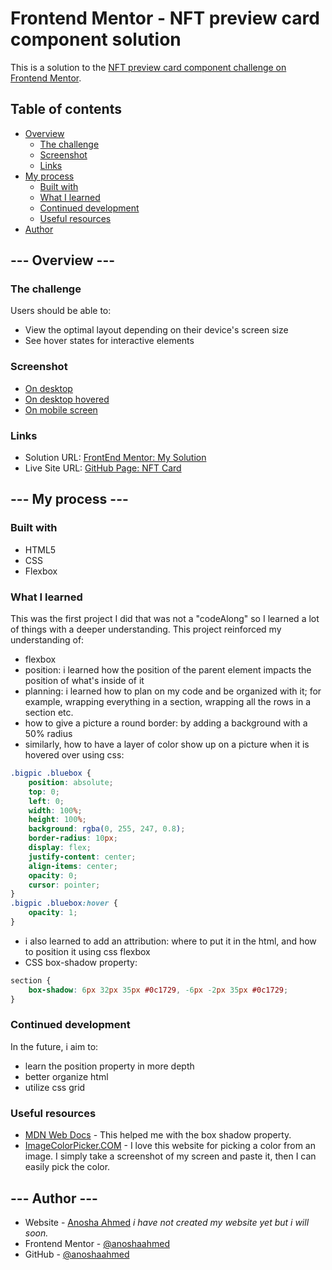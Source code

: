 # Frontend Mentor - NFT preview card component solution
This is a solution to the [NFT preview card component challenge on Frontend Mentor](https://www.frontendmentor.io/challenges/nft-preview-card-component-SbdUL_w0U).

## Table of contents

- [Overview](#overview)
  - [The challenge](#the-challenge)
  - [Screenshot](#screenshot)
  - [Links](#links)
- [My process](#my-process)
  - [Built with](#built-with)
  - [What I learned](#what-i-learned)
  - [Continued development](#continued-development)
  - [Useful resources](#useful-resources)
- [Author](#author)



## --- Overview ---

### The challenge
Users should be able to:
- View the optimal layout depending on their device's screen size
- See hover states for interactive elements

### Screenshot
- [On desktop](solution-screenshots/desktop_screenshot.jpg)
- [On desktop hovered](solution-screenshots/desktop_focused_screenshot.jpg)
- [On mobile screen](solution-screenshots/mobile_screenshot.jpg)

### Links
- Solution URL: [FrontEnd Mentor: My Solution](https://www.frontendmentor.io/solutions/nft-card-component-solution-using-flexbox-F8Dt9QZse)
- Live Site URL: [GitHub Page: NFT Card](https://anoshaahmed.github.io/nft-card/)


## --- My process ---

### Built with
- HTML5
- CSS
- Flexbox

### What I learned
This was the first project I did that was not a "codeAlong" so I learned a lot of things with a deeper understanding. This project reinforced my understanding of:
- flexbox
- position: i learned how the position of the parent element impacts the position of what's inside of it
- planning: i learned how to plan on my code and be organized with it; for example, wrapping everything in a section, wrapping all the rows in a section etc.
- how to give a picture a round border: by adding a background with a 50% radius
- similarly, how to have a layer of color show up on a picture when it is hovered over using css:
```css
.bigpic .bluebox {
    position: absolute;
    top: 0;
    left: 0;
    width: 100%;
    height: 100%;
    background: rgba(0, 255, 247, 0.8);
    border-radius: 10px;
    display: flex;
    justify-content: center;
    align-items: center;
    opacity: 0;
    cursor: pointer;
}
.bigpic .bluebox:hover {
    opacity: 1;
}
```
- i also learned to add an attribution: where to put it in the html, and how to position it using css flexbox
- CSS box-shadow property:
```css
section {
    box-shadow: 6px 32px 35px #0c1729, -6px -2px 35px #0c1729;
}
```

### Continued development
In the future, i aim to:
- learn the position property in more depth
- better organize html
- utilize css grid

### Useful resources
- [MDN Web Docs](https://developer.mozilla.org/en-US/docs/Web/CSS/box-shadow) - This helped me with the box shadow property.
- [ImageColorPicker.COM](https://imagecolorpicker.com/) - I love this website for picking a color from an image. I simply take a screenshot of my screen and paste it, then I can easily pick the color.


## --- Author ---
- Website - [Anosha Ahmed](https://www.anoshaahmed.com) *i have not created my website yet but i will soon.*
- Frontend Mentor - [@anoshaahmed](https://www.frontendmentor.io/profile/anoshaahmed)
- GitHub - [@anoshaahmed](https://github.com/anoshaahmed)

